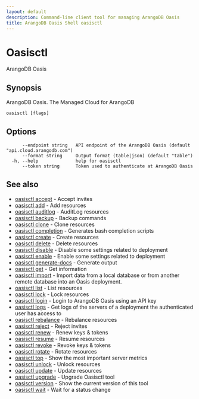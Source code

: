 ```yaml
---
layout: default
description: Command-line client tool for managing ArangoDB Oasis
title: ArangoDB Oasis Shell oasisctl
---
```

# Oasisctl

ArangoDB Oasis

## Synopsis

ArangoDB Oasis. The Managed Cloud for ArangoDB

```
oasisctl [flags]
```

## Options

```
      --endpoint string   API endpoint of the ArangoDB Oasis (default "api.cloud.arangodb.com")
      --format string     Output format (table|json) (default "table")
  -h, --help              help for oasisctl
      --token string      Token used to authenticate at ArangoDB Oasis
```

## See also

* [oasisctl accept](oasisctl-accept.html)	 - Accept invites
* [oasisctl add](oasisctl-add.html)	 - Add resources
* [oasisctl auditlog](oasisctl-auditlog.html)	 - AuditLog resources
* [oasisctl backup](oasisctl-backup.html)	 - Backup commands
* [oasisctl clone](oasisctl-clone.html)	 - Clone resources
* [oasisctl completion](oasisctl-completion.html)	 - Generates bash completion scripts
* [oasisctl create](oasisctl-create.html)	 - Create resources
* [oasisctl delete](oasisctl-delete.html)	 - Delete resources
* [oasisctl disable](oasisctl-disable.html)	 - Disable some settings related to deployment
* [oasisctl enable](oasisctl-enable.html)	 - Enable some settings related to deployment
* [oasisctl generate-docs](oasisctl-generate-docs.html)	 - Generate output
* [oasisctl get](oasisctl-get.html)	 - Get information
* [oasisctl import](oasisctl-import.html)	 - Import data from a local database or from another remote database into an Oasis deployment.
* [oasisctl list](oasisctl-list.html)	 - List resources
* [oasisctl lock](oasisctl-lock.html)	 - Lock resources
* [oasisctl login](oasisctl-login.html)	 - Login to ArangoDB Oasis using an API key
* [oasisctl logs](oasisctl-logs.html)	 - Get logs of the servers of a deployment the authenticated user has access to
* [oasisctl rebalance](oasisctl-rebalance.html)	 - Rebalance resources
* [oasisctl reject](oasisctl-reject.html)	 - Reject invites
* [oasisctl renew](oasisctl-renew.html)	 - Renew keys & tokens
* [oasisctl resume](oasisctl-resume.html)	 - Resume resources
* [oasisctl revoke](oasisctl-revoke.html)	 - Revoke keys & tokens
* [oasisctl rotate](oasisctl-rotate.html)	 - Rotate resources
* [oasisctl top](oasisctl-top.html)	 - Show the most important server metrics
* [oasisctl unlock](oasisctl-unlock.html)	 - Unlock resources
* [oasisctl update](oasisctl-update.html)	 - Update resources
* [oasisctl upgrade](oasisctl-upgrade.html)	 - Upgrade Oasisctl tool
* [oasisctl version](oasisctl-version.html)	 - Show the current version of this tool
* [oasisctl wait](oasisctl-wait.html)	 - Wait for a status change

